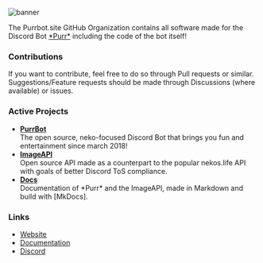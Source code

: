 [banner]: https://purrbot.site/assets/img/github/purrbot-site.webp

[website]: https://purrbot.site
[documentation]: https://docs.purrbot.site
[discord]: https://purrbot.site/discord

[purrbot]: https://github.com/purrbot-site/PurrBot
[imageapi]: https://github.com/purrbot-site/ImageAPI
[docs]: https://github.com/purrbot-site/Docs

<!-- Start of Readme -->

![banner]

The Purrbot.site GitHub Organization contains all software made for the Discord Bot [\*Purr*][website] including the code of the bot itself!

### Contributions
If you want to contribute, feel free to do so through Pull requests or similar.  
Suggestions/Feature requests should be made through Discussions (where available) or issues.

### Active Projects
- **[PurrBot]**  
  The open source, neko-focused Discord Bot that brings you fun and entertainment since march 2018!
- **[ImageAPI]**  
  Open source API made as a counterpart to the popular nekos.life API with goals of better Discord ToS compliance.
- **[Docs]**  
  Documentation of \*Purr* and the ImageAPI, made in Markdown and build with [MkDocs].

### Links
- [Website]
- [Documentation]
- [Discord]
